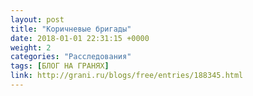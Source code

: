 ```yaml
---
layout: post
title: "Коричневые бригады"
date: 2018-01-01 22:31:15 +0000
weight: 2
categories: "Расследования"
tags: [БЛОГ НА ГРАНЯХ]
link: http://grani.ru/blogs/free/entries/188345.html
---
```

